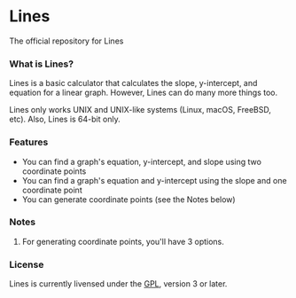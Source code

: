 # Lines
The official repository for Lines

### What is Lines?
Lines is a basic calculator that calculates the slope, y-intercept, and equation for a linear graph. However, Lines can do many more things too.

Lines only works UNIX and UNIX-like systems (Linux, macOS, FreeBSD, etc). Also, Lines is 64-bit only.

### Features
* You can find a graph's equation, y-intercept, and slope using two coordinate points
* You can find a graph's equation and y-intercept using the slope and one coordinate point
* You can generate coordinate points (see the Notes below)

### Notes
1. For generating coordinate points, you'll have 3 options.

### License
Lines is currently livensed under the [GPL](https://www.gnu.org/licenses/gpl-3.0.html), version 3 or later.
